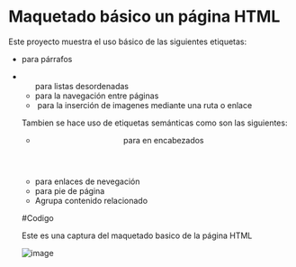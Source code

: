 # Maquetado básico un página HTML
Este proyecto muestra el uso básico de las siguientes etiquetas:

- <p> para párrafos
- <ul> para listas desordenadas
- <a> para la navegación entre páginas
- <img> para la inserción de imagenes mediante una ruta o enlace

Tambien se hace uso de etiquetas semánticas como son las siguientes:

- <header> para en encabezados
- <nav> para enlaces de nevegación
- <footer> para pie de página
- <section> Agrupa contenido relacionado

#Codigo

Este es una captura del maquetado basico de la página HTML

![image](https://github.com/user-attachments/assets/c7dfe0a8-ac14-43d9-9edc-37e6ca3dc7fd)

